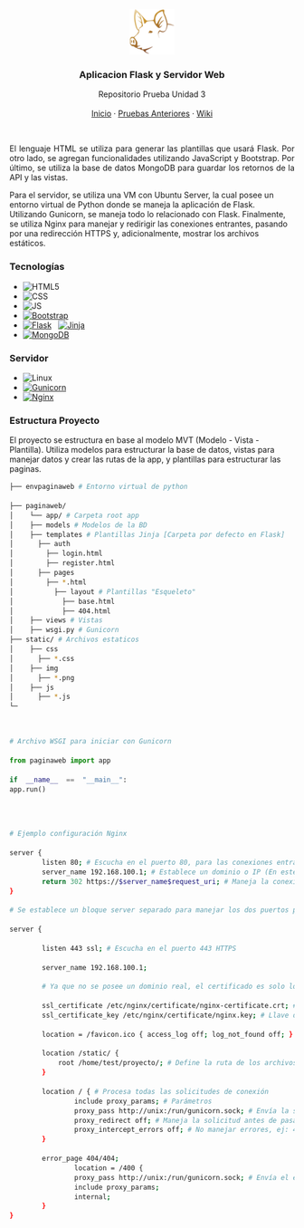 <!-- https://github.com/othneildrew/Best-README-Template -->

<!-- PROJECT LOGO -->

<br />
<div align="center">
  <a href="https://github.com/Tito-blip/Proyecto-ProgWeb">
    <img src="paginaweb/static/img/logo.png" alt="Logo" width="80" height="80">
  </a>

<h3 align="center">Aplicacion Flask y Servidor Web</h3>

  <p align="center">
    Repositorio Prueba Unidad 3
    <br />
    <br />
    <a href="https://github.com/Tito-blip/Proyecto-ProgWeb">Inicio</a>
    ·
    <a href="https://github.com/Tito-blip/Proyecto-ProgWeb/branches">Pruebas Anteriores</a>
    ·
    <a href="https://github.com/Tito-blip/Proyecto-ProgWeb/wiki">Wiki</a>
  </p>
</div>

<br>
<p style="text-align: justify"> 
El lenguaje HTML se utiliza para generar las plantillas que usará Flask. Por otro lado, se agregan funcionalidades utilizando JavaScript y Bootstrap. Por último, se utiliza la base de datos MongoDB para guardar los retornos de la API y las vistas.

Para el servidor, se utiliza una VM con Ubuntu Server, la cual posee un entorno virtual de Python donde se maneja la aplicación de Flask. Utilizando Gunicorn, se maneja todo lo relacionado con Flask. Finalmente, se utiliza Nginx para manejar y redirigir las conexiones entrantes, pasando por una redirección HTTPS y, adicionalmente, mostrar los archivos estáticos.
 </p>

### Tecnologías
* ![HTML5]
* ![CSS]
* ![JS]
* [![Bootstrap][Bootstrap.com]][Bootstrap-url]
* [![Flask]][Flask-url] &nbsp; [![Jinja]][Jinja-url]
* [![MongoDB]][Mongo-url]

### Servidor
* ![Linux]
* [![Gunicorn]][Gunicorn-url]
* [![Nginx]][Nginx-url]

<!-- FOLDER STRUCTURE -->

### Estructura Proyecto

El proyecto se estructura en base al modelo MVT (Modelo - Vista - Plantilla). Utiliza modelos para estructurar la base de datos, vistas para manejar datos y crear las rutas de la app, y plantillas para estructurar las paginas.

<!-- Estructura base -->

```bash
├── envpaginaweb # Entorno virtual de python

├── paginaweb/
│    └── app/ # Carpeta root app
│	 ├── models # Modelos de la BD
│	 ├── templates # Plantillas Jinja [Carpeta por defecto en Flask]
│	   ├── auth
│	     ├── login.html
│	     ├── register.html
│	   ├── pages
│	     ├── *.html
│          ├── layout # Plantillas "Esqueleto"
│            ├── base.html
│            ├── 404.html  
│	 ├── views # Vistas
│	 ├── wsgi.py # Gunicorn
├── static/ # Archivos estaticos
│    ├── css
│      ├── *.css
│    ├── img
│      ├── *.png	
│    ├── js
│      ├── *.js
└─ 
```
<br>

```python
# Archivo WSGI para iniciar con Gunicorn

from paginaweb import app

if  __name__  ==  "__main__":
app.run()
```

<br>

```bash

# Ejemplo configuración Nginx

server {
        listen 80; # Escucha en el puerto 80, para las conexiones entrantes
        server_name 192.168.100.1; # Establece un dominio o IP (En este proyecto se utiliza una ip para apuntar al servidor local)
        return 302 https://$server_name$request_uri; # Maneja la conexion HTTP para redirigir a HTTPS
}

# Se establece un bloque server separado para manejar los dos puertos por separado

server {

        listen 443 ssl; # Escucha en el puerto 443 HTTPS

        server_name 192.168.100.1;

        # Ya que no se posee un dominio real, el certificado es solo local

        ssl_certificate /etc/nginx/certificate/nginx-certificate.crt; # Define la ruta del certificado SSL
        ssl_certificate_key /etc/nginx/certificate/nginx.key; # Llave del certificado SSL

        location = /favicon.ico { access_log off; log_not_found off; } # Previene escribir las solicitudes de favicon.ico en los logs

        location /static/ { 
            root /home/test/proyecto/; # Define la ruta de los archivos estáticos para manejar las solicitudes de estos archivos
        }

        location / { # Procesa todas las solicitudes de conexión
                include proxy_params; # Parámetros
                proxy_pass http://unix:/run/gunicorn.sock; # Envía la solicitud a Gunicorn a través del socket Unix gunicorn.sock
                proxy_redirect off; # Maneja la solicitud antes de pasarla a Gunicorn, evitando una redirección automática
                proxy_intercept_errors off; # No manejar errores, ej: 404
        }

        error_page 404/404;
                location = /400 {
                proxy_pass http://unix:/run/gunicorn.sock; # Envía el error al socket de gunicorn
                include proxy_params;
                internal;
        }
}

```

<!-- MARKDOWN BADGES -->

[HTML5]: https://img.shields.io/badge/html5-%23E34F26.svg?style=for-the-badge&logo=html5&logoColor=white
[CSS]: https://img.shields.io/badge/css3-%231572B6.svg?style=for-the-badge&logo=css3&logoColor=white
[JS]: https://img.shields.io/badge/javascript-%23323330.svg?style=for-the-badge&logo=javascript&logoColor=%23F7DF1E
[Bootstrap.com]: https://img.shields.io/badge/Bootstrap-563D7C?style=for-the-badge&logo=bootstrap&logoColor=white
[Bootstrap-url]: https://getbootstrap.com
[JQuery.com]: https://img.shields.io/badge/jQuery-0769AD?style=for-the-badge&logo=jquery&logoColor=white
[JQuery-url]: https://jquery.com 
[Flask]: https://img.shields.io/badge/flask-%23000.svg?style=for-the-badge&logo=flask&logoColor=white
[Flask-url]: https://flask.palletsprojects.com/en/3.0.x/
[Jinja]: https://img.shields.io/badge/jinja-white.svg?style=for-the-badge&logo=jinja&logoColor=black
[Jinja-url]: https://jinja.palletsprojects.com/en/3.1.x/templates/
[Nginx]: https://img.shields.io/badge/nginx-%23009639.svg?style=for-the-badge&logo=nginx&logoColor=white
[Nginx-url]: https://nginx.org/en/
[Gunicorn]: https://img.shields.io/badge/gunicorn-%298729.svg?style=for-the-badge&logo=gunicorn&logoColor=white
[Gunicorn-url]: https://gunicorn.org/
[Linux]: https://img.shields.io/badge/Linux-FCC624?style=for-the-badge&logo=linux&logoColor=black
[MongoDB]: https://img.shields.io/badge/MongoDB-%234ea94b.svg?style=for-the-badge&logo=mongodb&logoColor=white
[Mongo-url]: https://www.mongodb.com/
